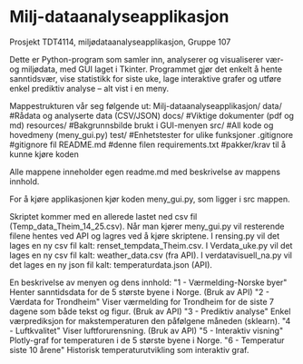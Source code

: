 # Milj-dataanalyseapplikasjon
Prosjekt TDT4114, miljødataanalyseapplikasjon, Gruppe 107

Dette er Python-program som samler inn, analyserer og visualiserer vær- og miljødata, med GUI laget i Tkinter. Programmet gjør det enkelt å hente sanntidsvær, vise statistikk for siste uke, lage interaktive grafer og utføre enkel prediktiv analyse – alt vist i en meny.

Mappestrukturen vår seg følgende ut: 
Milj-dataanalyseapplikasjon/
data/                #Rådata og analyserte data (CSV/JSON)
docs/                #Viktige dokumenter (pdf og md)
resources/           #Bakgrunnsbilde brukt i GUI-menyen
src/                 #All kode og hovedmeny (meny_gui.py)
test/                #Enhetstester for ulike funksjoner
.gitignore           #gitignore fil
README.md            #denne filen
requirements.txt     #pakker/krav til å kunne kjøre koden

Alle mappene inneholder egen readme.md med beskrivelse av mappens innhold.

For å kjøre applikasjonen kjør koden meny_gui.py, som ligger i src mappen. 

Skriptet kommer med en allerede lastet ned csv fil (Temp_data_Theim_14_25.csv). Når man kjører meny_gui.py vil resterende filene hentes ved API og lagres ved å kjøre skriptene. 
I rensing.py vil det lages en ny csv fil kalt: renset_tempdata_Theim.csv.
I Verdata_uke.py vil det lages en ny csv fil kalt: weather_data.csv (fra API).
I verdatavisuell_na.py vil det lages en ny json fil kalt: temperaturdata.json (API).

En beskrivelse av menyen og dens innhold: 
"1 - Værmelding-Norske byer" 
Henter sanntidsdata for de 5 største byene i Norge.
(Bruk av API)
"2 - Værdata for Trondheim"
Viser værmelding for Trondheim for de siste 7 dagene som både tekst og figur. 
(Bruk av API)
"3 - Prediktiv analyse"
Enkel værprediksjon for makstemperaturen den påfølgene måneden (sklearn). 
"4 - Luftkvalitet"
Viser luftforurensning. (Bruk av API)
"5 - Interaktiv visning"
Plotly-graf for temperaturen i de 5 største byene i Norge.
"6 - Temperatur siste 10 årene"
Historisk temperaturutvikling som interaktiv graf.

